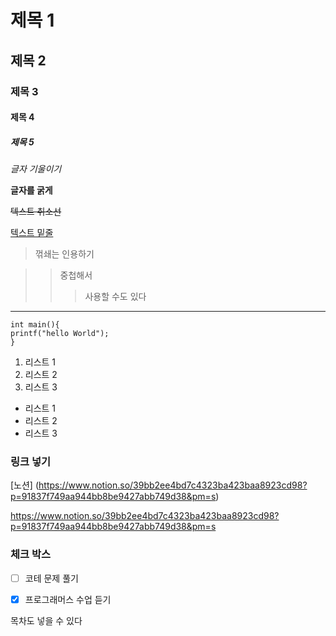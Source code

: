 
# 제목 1
## 제목 2
### 제목 3
#### 제목 4
##### 제목 5

*글자 기울이기*

**글자를 굵게**

~~텍스트 취소선~~

<u>텍스트 밑줄 </u>

> 꺾쇄는 인용하기

>> 중첩해서
>>> 사용할 수도 있다


___

```
int main(){
printf("hello World");
}
```

1. 리스트 1
2. 리스트 2
3. 리스트 3

* 리스트 1
* 리스트 2 
* 리스트 3


### 링크 넣기


[노션] (https://www.notion.so/39bb2ee4bd7c4323ba423baa8923cd98?p=91837f749aa944bb8be9427abb749d38&pm=s)

<https://www.notion.so/39bb2ee4bd7c4323ba423baa8923cd98?p=91837f749aa944bb8be9427abb749d38&pm=s>


### 체크 박스

- [ ] 코테 문제 풀기

- [x] 프로그래머스 수업 듣기

 목차도 넣을 수 있다


